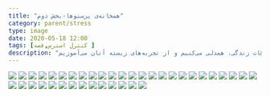 ```yaml
---
title: "همخانه‌ی پرستوها-بخش دوم"
category: parent/stress
type: image
date: 2020-05-18 12:00
tags: [کنترل استرس,قصه ]
description: "ما با روایت‌های دیگران از اتفاقات زندگی، همدلی می‌کنیم و از تجربه‌های زیسته آنان می‌آموزیم "
---
```


![](../../static/images/parastooha-chap2-1.webp)
![](../../static/images/parastooha-chap2-2.webp)
![](../../static/images/parastooha-chap2-3.webp)
![](../../static/images/parastooha-chap2-4.webp)
![](../../static/images/parastooha-chap2-5.webp)
![](../../static/images/parastooha-chap2-6.webp)
![](../../static/images/parastooha-chap2-7.webp)
![](../../static/images/parastooha-chap2-8.webp)
![](../../static/images/parastooha-chap2-9.webp)
![](../../static/images/parastooha-chap2-10.webp)
![](../../static/images/parastooha-chap2-11.webp)
![](../../static/images/parastooha-chap2-12.webp)
![](../../static/images/parastooha-chap2-13.webp)
![](../../static/images/parastooha-chap2-14.webp)
![](../../static/images/parastooha-chap2-15.webp)
![](../../static/images/parastooha-chap2-16.webp)
![](../../static/images/parastooha-chap2-17.webp)
![](../../static/images/parastooha-chap2-18.webp)
![](../../static/images/parastooha-chap2-19.webp)
![](../../static/images/parastooha-chap2-20.webp)
![](../../static/images/parastooha-chap2-21.webp)
![](../../static/images/parastooha-chap2-22.webp)
![](../../static/images/parastooha-chap2-23.webp)
![](../../static/images/parastooha-chap2-24.webp)
![](../../static/images/parastooha-chap2-25.webp)
![](../../static/images/parastooha-chap2-26.webp)
![](../../static/images/parastooha-chap2-27.webp)
![](../../static/images/parastooha-chap2-28.webp)
![](../../static/images/parastooha-chap2-29.webp)
![](../../static/images/parastooha-chap2-30.webp)
![](../../static/images/parastooha-chap2-31.webp)
![](../../static/images/parastooha-chap2-32.webp)
![](../../static/images/parastooha-chap2-33.webp)
![](../../static/images/parastooha-chap2-34.webp)
![](../../static/images/parastooha-chap2-35.webp)
![](../../static/images/parastooha-chap2-36.webp)
![](../../static/images/parastooha-chap2-37.webp)
![](../../static/images/parastooha-chap2-38.webp)
![](../../static/images/parastooha-chap2-39.webp)
